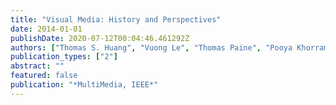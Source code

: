 ```yaml
---
title: "Visual Media: History and Perspectives"
date: 2014-01-01
publishDate: 2020-07-12T00:04:46.461292Z
authors: ["Thomas S. Huang", "Vuong Le", "Thomas Paine", "Pooya Khorrami", "Usman Tariq"]
publication_types: ["2"]
abstract: ""
featured: false
publication: "*MultiMedia, IEEE*"
---
```


